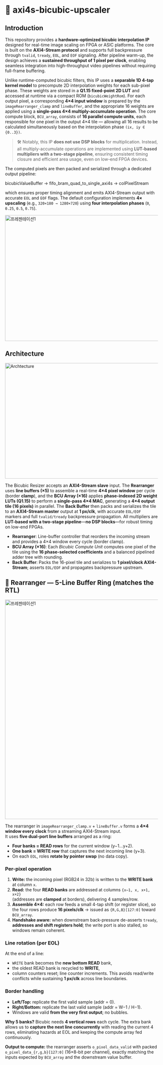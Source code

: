 # 🔷 axi4s-bicubic-upscaler

##  Introduction

This repository provides a **hardware-optimized bicubic interpolation IP** designed for real-time image scaling on FPGA or ASIC platforms. The core is built on the **AXI4-Stream protocol** and supports full backpressure through `tvalid`, `tready`, `EOL`, and `EOF` signaling. After pipeline warm-up, the design achieves a **sustained throughput of 1 pixel per clock**, enabling seamless integration into high-throughput video pipelines without requiring full-frame buffering.

Unlike runtime-computed bicubic filters, this IP uses a **separable 1D 4-tap kernel model** to precompute 2D interpolation weights for each sub-pixel phase. These weights are stored in a **Q1.15 fixed-point 2D LUT** and accessed at runtime via a compact ROM (`bicubicWeightRom`). For each output pixel, a corresponding **4×4 input window** is prepared by the `imageRearranger_clamp` and `lineBuffer`, and the appropriate 16 weights are applied using a **single-pass 4×4 multiply-accumulate operation**. The core compute block, `BCU_array`, consists of **16 parallel compute units**, each responsible for one pixel in the output 4×4 tile — allowing all 16 results to be calculated simultaneously based on the interpolation phase `(ix, iy ∈ {0..3})`.

> 🛠️ Notably, this IP **does not use DSP blocks** for multiplication. Instead, all multiply-accumulate operations are implemented using **LUT-based multipliers with a two-stage pipeline**, ensuring consistent timing closure and efficient area usage, even on low-end FPGA devices.

The computed pixels are then packed and serialized through a dedicated output pipeline:

bicubicValueBuffer
→ fifo_bram_quad_to_single_axi4s
→ colPixelStream

which ensures proper timing alignment and emits AXI4-Stream output with accurate `EOL` and `EOF` flags. The default configuration implements **4× upscaling** (e.g., `320×180 → 1280×720`) using **four interpolation phases** (`0`, `0.25`, `0.5`, `0.75`).


<img width="1280" height="413" alt="프레젠테이션1" src="https://github.com/user-attachments/assets/0d7109ab-7017-40d2-9f47-b4984aaefaa7" />

##  Architecture
<img width="966" height="379" alt="Archtecture" src="https://github.com/user-attachments/assets/cd84c460-6ea0-4d1e-abf4-4516e8a8030e" />

The Bicubic Resizer accepts an **AXI4-Stream slave** input. The **Rearranger** uses **line buffers (×5)** to assemble a real-time **4×4 pixel window** per cycle (border **clamp**), and the **BCU Array (×16)** applies **phase-indexed 2D weight LUTs (Q1.15)** to perform a **single-pass 4×4 MAC**, generating a **4×4 output tile (16 pixels)** in parallel. The **Back Buffer** then packs and serializes the tile to an **AXI4-Stream master** output at **1 px/clk**, with accurate `EOL/EOF` markers and full `tvalid/tready` backpressure propagation. All multipliers are **LUT-based with a two-stage pipeline**—**no DSP blocks**—for robust timing on low-end FPGAs.

- **Rearranger**: Line-buffer controller that reorders the incoming stream and provides a 4×4 window every cycle (border clamp).
- **BCU Array (×16)**: Each *Bicubic Compute Unit* computes one pixel of the tile using the **16 phase-selected coefficients** and a balanced pipelined adder tree with rounding.
- **Back Buffer**: Packs the 16-pixel tile and serializes to **1 pixel/clock AXI4-Stream**; asserts `EOL/EOF` and propagates backpressure upstream.

## 🔄 Rearranger — 5-Line Buffer Ring (matches the RTL)
<img width="1280" height="720" alt="프레젠테이션1" src="https://github.com/user-attachments/assets/ad53c407-ccb8-4983-b549-45834c2f2488" />

The rearranger in `imageRearranger_clamp.v` + `lineBuffer.v` forms a **4×4 window every clock** from a streaming AXI4-Stream input.  
It uses **five dual-port line buffers** arranged as a ring:

- **Four banks = READ rows** for the current window (y−1…y+2).
- **One bank = WRITE row** that captures the next incoming line (y+3).
- On each `EOL`, roles **rotate by pointer swap** (no data copy).

### Per-pixel operation
1. **Write:** the incoming pixel (RGB24 in 32b) is written to the **WRITE bank** at column `x`.
2. **Read:** the four **READ banks** are addressed at columns `{x−1, x, x+1, x+2}`  
   (addresses are **clamped** at borders), delivering 4 samples/row.
3. **Assemble 4×4:** each row feeds a small 4-tap shift (or register slice), so the four rows
   produce **16 pixels/clk** → issued as `{R,G,B}[127:0]` toward `BCU_array`.
4. **Handshake aware:** when downstream back-pressure de-asserts `tready`, **addresses and
   shift registers hold**; the write port is also stalled, so windows remain coherent.

### Line rotation (per EOL)
At the end of a line:
- `WRITE` bank becomes the **new bottom READ** bank,
- the oldest READ bank is recycled to **WRITE**,
- column counters reset; line counter increments.
This avoids read/write conflicts while sustaining **1 px/clk** across line boundaries.

### Border handling
- **Left/Top:** replicate the first valid sample (addr = 0).
- **Right/Bottom:** replicate the last valid sample (addr = W−1 / H−1).
- Windows are valid **from the very first output**; no bubbles.

**Why 5 banks?** Bicubic needs **4 vertical rows** each cycle. The extra bank allows us to
**capture the next line concurrently** with reading the current 4 rows, eliminating hazards at EOL and keeping the compute array fed continuously.

**Output to compute:** the rearranger asserts `o_pixel_data_valid` with packed
`o_pixel_data_{r,g,b}[127:0]` (16×8-bit per channel), exactly matching the inputs expected by `BCU_array` and the downstream value buffer.
